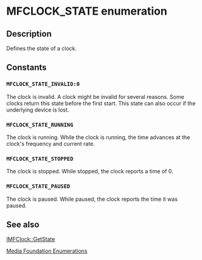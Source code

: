 # MFCLOCK_STATE enumeration

## Description

Defines the state of a clock.

## Constants

### `MFCLOCK_STATE_INVALID:0`

The clock is invalid. A clock might be invalid for several reasons. Some clocks return this state before the first start. This state can also occur if the underlying device is lost.

### `MFCLOCK_STATE_RUNNING`

The clock is running. While the clock is running, the time advances at the clock's frequency and current rate.

### `MFCLOCK_STATE_STOPPED`

The clock is stopped. While stopped, the clock reports a time of 0.

### `MFCLOCK_STATE_PAUSED`

The clock is paused. While paused, the clock reports the time it was paused.

## See also

[IMFClock::GetState](https://learn.microsoft.com/windows/desktop/api/mfidl/nf-mfidl-imfclock-getstate)

[Media Foundation Enumerations](https://learn.microsoft.com/windows/desktop/medfound/media-foundation-enumerations)